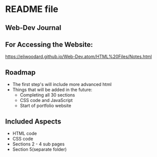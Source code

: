 # README file
## Web-Dev Journal
## For Accessing the Website:
https://eliwoodard.github.io/Web-Dev.atom/HTML%20Files/Notes.html
## Roadmap
- The first step's will include more advanced html
- Things that will be added in the future:
  - Completing all 30 sections
  - CSS code and JavaScript
  - Start of portfolio website
## Included Aspects
- HTML code
- CSS code
- Sections 2 - 4 sub pages
- Section 5(separate folder)
